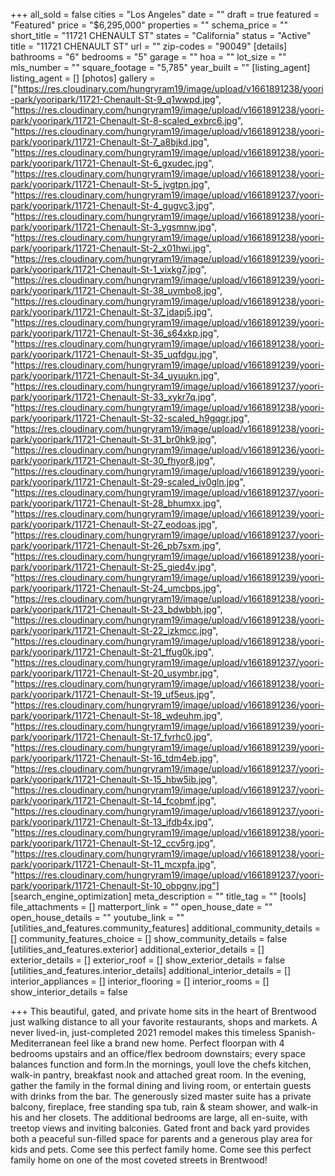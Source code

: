 +++
all_sold = false
cities = "Los Angeles"
date = ""
draft = true
featured = "Featured"
price = "$6,295,000"
properties = ""
schema_price = ""
short_title = "11721 CHENAULT ST"
states = "California"
status = "Active"
title = "11721 CHENAULT ST"
url = ""
zip-codes = "90049"
[details]
bathrooms = "6"
bedrooms = "5"
garage = ""
hoa = ""
lot_size = ""
mls_number = ""
square_footage = "5,785"
year_built = ""
[listing_agent]
listing_agent = []
[photos]
gallery = ["https://res.cloudinary.com/hungryram19/image/upload/v1661891238/yoori-park/yooripark/11721-Chenault-St-9_q1wwpd.jpg", "https://res.cloudinary.com/hungryram19/image/upload/v1661891238/yoori-park/yooripark/11721-Chenault-St-8-scaled_exbrc6.jpg", "https://res.cloudinary.com/hungryram19/image/upload/v1661891238/yoori-park/yooripark/11721-Chenault-St-7_a8bjkd.jpg", "https://res.cloudinary.com/hungryram19/image/upload/v1661891238/yoori-park/yooripark/11721-Chenault-St-6_gxudec.jpg", "https://res.cloudinary.com/hungryram19/image/upload/v1661891238/yoori-park/yooripark/11721-Chenault-St-5_jvgtpn.jpg", "https://res.cloudinary.com/hungryram19/image/upload/v1661891237/yoori-park/yooripark/11721-Chenault-St-4_gugvc3.jpg", "https://res.cloudinary.com/hungryram19/image/upload/v1661891238/yoori-park/yooripark/11721-Chenault-St-3_ygsmnw.jpg", "https://res.cloudinary.com/hungryram19/image/upload/v1661891238/yoori-park/yooripark/11721-Chenault-St-2_x01hwi.jpg", "https://res.cloudinary.com/hungryram19/image/upload/v1661891239/yoori-park/yooripark/11721-Chenault-St-1_vixkg7.jpg", "https://res.cloudinary.com/hungryram19/image/upload/v1661891239/yoori-park/yooripark/11721-Chenault-St-38_uvmbo8.jpg", "https://res.cloudinary.com/hungryram19/image/upload/v1661891238/yoori-park/yooripark/11721-Chenault-St-37_jdapj5.jpg", "https://res.cloudinary.com/hungryram19/image/upload/v1661891239/yoori-park/yooripark/11721-Chenault-St-36_s64xkp.jpg", "https://res.cloudinary.com/hungryram19/image/upload/v1661891238/yoori-park/yooripark/11721-Chenault-St-35_uqfdgu.jpg", "https://res.cloudinary.com/hungryram19/image/upload/v1661891239/yoori-park/yooripark/11721-Chenault-St-34_uyuukn.jpg", "https://res.cloudinary.com/hungryram19/image/upload/v1661891237/yoori-park/yooripark/11721-Chenault-St-33_xykr7q.jpg", "https://res.cloudinary.com/hungryram19/image/upload/v1661891238/yoori-park/yooripark/11721-Chenault-St-32-scaled_h9gqgr.jpg", "https://res.cloudinary.com/hungryram19/image/upload/v1661891238/yoori-park/yooripark/11721-Chenault-St-31_br0hk9.jpg", "https://res.cloudinary.com/hungryram19/image/upload/v1661891236/yoori-park/yooripark/11721-Chenault-St-30_fhyor8.jpg", "https://res.cloudinary.com/hungryram19/image/upload/v1661891239/yoori-park/yooripark/11721-Chenault-St-29-scaled_iv0gln.jpg", "https://res.cloudinary.com/hungryram19/image/upload/v1661891237/yoori-park/yooripark/11721-Chenault-St-28_bhumxx.jpg", "https://res.cloudinary.com/hungryram19/image/upload/v1661891239/yoori-park/yooripark/11721-Chenault-St-27_eodoas.jpg", "https://res.cloudinary.com/hungryram19/image/upload/v1661891237/yoori-park/yooripark/11721-Chenault-St-26_pb7sxm.jpg", "https://res.cloudinary.com/hungryram19/image/upload/v1661891238/yoori-park/yooripark/11721-Chenault-St-25_gied4v.jpg", "https://res.cloudinary.com/hungryram19/image/upload/v1661891239/yoori-park/yooripark/11721-Chenault-St-24_umcbps.jpg", "https://res.cloudinary.com/hungryram19/image/upload/v1661891238/yoori-park/yooripark/11721-Chenault-St-23_bdwbbh.jpg", "https://res.cloudinary.com/hungryram19/image/upload/v1661891238/yoori-park/yooripark/11721-Chenault-St-22_izkmcc.jpg", "https://res.cloudinary.com/hungryram19/image/upload/v1661891238/yoori-park/yooripark/11721-Chenault-St-21_ffug0k.jpg", "https://res.cloudinary.com/hungryram19/image/upload/v1661891237/yoori-park/yooripark/11721-Chenault-St-20_usymbr.jpg", "https://res.cloudinary.com/hungryram19/image/upload/v1661891238/yoori-park/yooripark/11721-Chenault-St-19_uf5eus.jpg", "https://res.cloudinary.com/hungryram19/image/upload/v1661891236/yoori-park/yooripark/11721-Chenault-St-18_wdeuhm.jpg", "https://res.cloudinary.com/hungryram19/image/upload/v1661891239/yoori-park/yooripark/11721-Chenault-St-17_fvrhc0.jpg", "https://res.cloudinary.com/hungryram19/image/upload/v1661891239/yoori-park/yooripark/11721-Chenault-St-16_tdm4eb.jpg", "https://res.cloudinary.com/hungryram19/image/upload/v1661891237/yoori-park/yooripark/11721-Chenault-St-15_hbw5ib.jpg", "https://res.cloudinary.com/hungryram19/image/upload/v1661891237/yoori-park/yooripark/11721-Chenault-St-14_fcobmf.jpg", "https://res.cloudinary.com/hungryram19/image/upload/v1661891237/yoori-park/yooripark/11721-Chenault-St-13_ifdb4x.jpg", "https://res.cloudinary.com/hungryram19/image/upload/v1661891238/yoori-park/yooripark/11721-Chenault-St-12_ccv5rg.jpg", "https://res.cloudinary.com/hungryram19/image/upload/v1661891238/yoori-park/yooripark/11721-Chenault-St-11_mcxpfa.jpg", "https://res.cloudinary.com/hungryram19/image/upload/v1661891237/yoori-park/yooripark/11721-Chenault-St-10_obpgnv.jpg"]
[search_engine_optimization]
meta_description = ""
title_tag = ""
[tools]
file_attachments = []
matterport_link = ""
open_house_date = ""
open_house_details = ""
youtube_link = ""
[utilities_and_features.community_features]
additional_community_details = []
community_features_choice = []
show_community_details = false
[utilities_and_features.exterior]
additional_exterior_details = []
exterior_details = []
exterior_roof = []
show_exterior_details = false
[utilities_and_features.interior_details]
additional_interior_details = []
interior_appliances = []
interior_flooring = []
interior_rooms = []
show_interior_details = false

+++
This beautiful, gated, and private home sits in the heart of Brentwood just walking distance to all your favorite restaurants, shops and markets. A never lived-in, just-completed 2021 remodel makes this timeless Spanish-Mediterranean feel like a brand new home. Perfect floorpan with 4 bedrooms upstairs and an office/flex bedroom downstairs; every space balances function and form.In the mornings, youll love the chefs kitchen, walk-in pantry, breakfast nook and attached great room. In the evening, gather the family in the formal dining and living room, or entertain guests with drinks from the bar. The generously sized master suite has a private balcony, fireplace, free standing spa tub, rain & steam shower, and walk-in his and her closets. The additional bedrooms are large, all en-suite, with treetop views and inviting balconies. Gated front and back yard provides both a peaceful sun-filled space for parents and a generous play area for kids and pets. Come see this perfect family home. Come see this perfect family home on one of the most coveted streets in Brentwood!